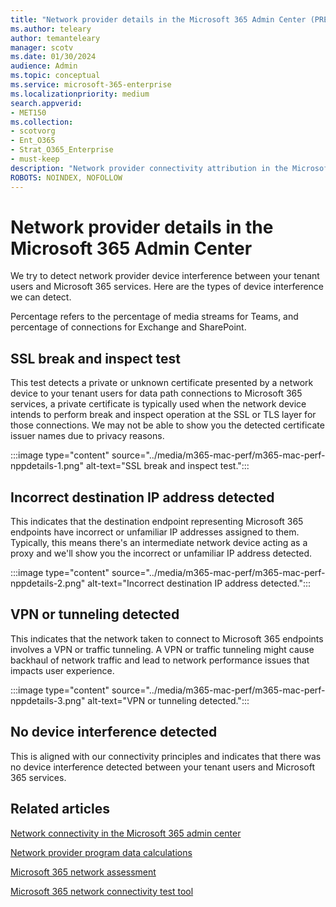 ```yaml
---
title: "Network provider details in the Microsoft 365 Admin Center (PREVIEW)"
ms.author: teleary
author: temanteleary
manager: scotv
ms.date: 01/30/2024
audience: Admin
ms.topic: conceptual
ms.service: microsoft-365-enterprise
ms.localizationpriority: medium
search.appverid:
- MET150
ms.collection:
- scotvorg
- Ent_O365
- Strat_O365_Enterprise
- must-keep
description: "Network provider connectivity attribution in the Microsoft 365 Admin Center"
ROBOTS: NOINDEX, NOFOLLOW
---
```


# Network provider details in the Microsoft 365 Admin Center

We try to detect network provider device interference between your tenant users and Microsoft 365 services. Here are the types of device interference we can detect.

Percentage refers to the percentage of media streams for Teams, and percentage of connections for Exchange and SharePoint.

## SSL break and inspect test

This test detects a private or unknown certificate presented by a network device to your tenant users for data path connections to Microsoft 365 services, a private certificate is typically used when the network device intends to perform break and inspect operation at the SSL or TLS layer for those connections. We may not be able to show you the detected certificate issuer names due to privacy reasons.

:::image type="content" source="../media/m365-mac-perf/m365-mac-perf-nppdetails-1.png" alt-text="SSL break and inspect test.":::

## Incorrect destination IP address detected

This indicates that the destination endpoint representing Microsoft 365 endpoints have incorrect or unfamiliar IP addresses assigned to them. Typically, this means there's an intermediate network device acting as a proxy and we'll show you the incorrect or unfamiliar IP address detected.

:::image type="content" source="../media/m365-mac-perf/m365-mac-perf-nppdetails-2.png" alt-text="Incorrect destination IP address detected.":::

## VPN or tunneling detected

This indicates that the network taken to connect to Microsoft 365 endpoints involves a VPN or traffic tunneling. A VPN or traffic tunneling might cause backhaul of network traffic and lead to network performance issues that impacts user experience.

:::image type="content" source="../media/m365-mac-perf/m365-mac-perf-nppdetails-3.png" alt-text="VPN or tunneling detected.":::

## No device interference detected

This is aligned with our connectivity principles and indicates that there was no device interference detected between your tenant users and Microsoft 365 services.

## Related articles

[Network connectivity in the Microsoft 365 admin center](office-365-network-mac-perf-overview.md)

[Network provider program data calculations](office-365-network-mac-perf-nppdata.md)

[Microsoft 365 network assessment](office-365-network-mac-perf-score.md)

[Microsoft 365 network connectivity test tool](office-365-network-mac-perf-onboarding-tool.md)
